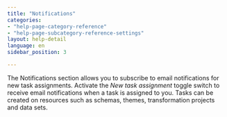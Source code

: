 ```yaml
---
title: "Notifications"
categories:
- "help-page-category-reference"
- "help-page-subcategory-reference-settings"
layout: help-detail
language: en
sidebar_position: 3

---
```


The Notifications section allows you to subscribe to email notifications for new task assignments. Activate the *New task assignment* toggle switch to receive email notifications when a task is assigned to you. Tasks can be created on resources such as schemas, themes, transformation projects and data sets. 
